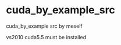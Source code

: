 cuda_by_example_src
===================

cuda_by_example src by meself 

vs2010 cuda5.5 must be installed

